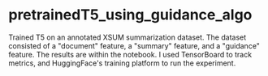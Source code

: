 # pretrainedT5_using_guidance_algo

Trained T5 on an annotated XSUM summarization dataset. 
The dataset consisted of a "document" feature, a "summary" feature, and a "guidance" feature. 
The results are within the notebook.
I used TensorBoard to track metrics, and HuggingFace's training platform to run the experiment. 
